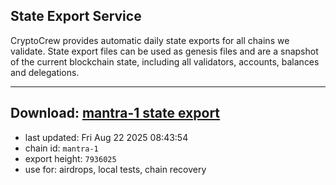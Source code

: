 ## State Export Service
CryptoCrew provides automatic daily state exports for all chains we validate. State export files can be used as genesis files and are a snapshot of the current blockchain state, including all validators, accounts, balances and delegations.

---
**Download: [mantra-1 state export](https://dl-eu2.ccvalidators.com/SERVICE/mantrachain/mantra-1_export_7936025.json)**
---

- last updated: Fri Aug 22 2025 08:43:54
- chain id: `mantra-1`
- export height: `7936025`
- use for: airdrops, local tests, chain recovery
